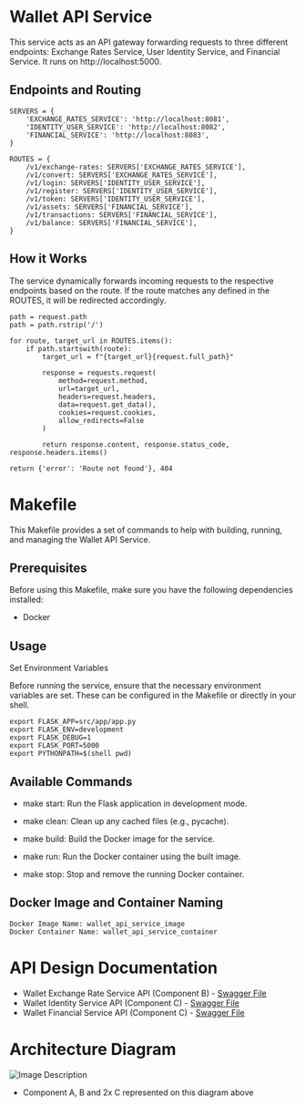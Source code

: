 # Wallet API Service

This service acts as an API gateway forwarding requests to three different endpoints: Exchange Rates Service, User Identity Service, and Financial Service. It runs on http://localhost:5000.

## Endpoints and Routing

```
SERVERS = {
    'EXCHANGE_RATES_SERVICE': 'http://localhost:8081',
    'IDENTITY_USER_SERVICE': 'http://localhost:8082',
    'FINANCIAL_SERVICE': 'http://localhost:8083',
}

ROUTES = {
    /v1/exchange-rates: SERVERS['EXCHANGE_RATES_SERVICE'],
    /v1/convert: SERVERS['EXCHANGE_RATES_SERVICE'],
    /v1/login: SERVERS['IDENTITY_USER_SERVICE'],
    /v1/register: SERVERS['IDENTITY_USER_SERVICE'],
    /v1/token: SERVERS['IDENTITY_USER_SERVICE'],
    /v1/assets: SERVERS['FINANCIAL_SERVICE'],
    /v1/transactions: SERVERS['FINANCIAL_SERVICE'],
    /v1/balance: SERVERS['FINANCIAL_SERVICE'],
}
```

## How it Works

The service dynamically forwards incoming requests to the respective endpoints based on the route. If the route matches any defined in the ROUTES, it will be redirected accordingly.

```
path = request.path
path = path.rstrip('/')

for route, target_url in ROUTES.items():
    if path.startswith(route):
        target_url = f"{target_url}{request.full_path}"

        response = requests.request(
            method=request.method,
            url=target_url,
            headers=request.headers,
            data=request.get_data(),
            cookies=request.cookies,
            allow_redirects=False
        )

        return response.content, response.status_code, response.headers.items()

return {'error': 'Route not found'}, 404

```

# Makefile

This Makefile provides a set of commands to help with building, running, and managing the Wallet API Service.

## Prerequisites

Before using this Makefile, make sure you have the following dependencies installed:

- Docker

## Usage

Set Environment Variables

Before running the service, ensure that the necessary environment variables are set. These can be configured in the Makefile or directly in your shell.

```
export FLASK_APP=src/app/app.py
export FLASK_ENV=development
export FLASK_DEBUG=1
export FLASK_PORT=5000
export PYTHONPATH=$(shell pwd)
```

## Available Commands

- make start: Run the Flask application in development mode.

- make clean: Clean up any cached files (e.g., pycache).

- make build: Build the Docker image for the service.

- make run: Run the Docker container using the built image.

- make stop: Stop and remove the running Docker container.

## Docker Image and Container Naming

```
Docker Image Name: wallet_api_service_image
Docker Container Name: wallet_api_service_container
```

# API Design Documentation

- Wallet Exchange Rate Service API (Component B) - [Swagger File](https://github.com/imdiegolopes/puc-mvp-03-wallet-exchange-rate-service/blob/master/docs/open_api/swagger.yml)
- Wallet Identity Service API (Component C) - [Swagger File](https://github.com/imdiegolopes/puc-mvp-03-wallet-identity-service/blob/master/docs/open_api/swagger.yml)
- Wallet Financial Service API (Component C) - [Swagger File](https://github.com/imdiegolopes/puc-mvp-03-wallet-financial-service/blob/main/docs/open_api/swagger.yml)

# Architecture Diagram

![Image Description](https://i.imgur.com/gJCkvuM.png)

- Component A, B and 2x C represented on this diagram above
